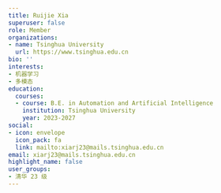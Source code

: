 ```yaml
---
title: Ruijie Xia
superuser: false
role: Member
organizations:
- name: Tsinghua University
  url: https://www.tsinghua.edu.cn
bio: ''
interests:
- 机器学习
- 多模态
education:
  courses:
  - course: B.E. in Automation and Artificial Intelligence
    institution: Tsinghua University
    year: 2023-2027
social:
- icon: envelope
  icon_pack: fa
  link: mailto:xiarj23@mails.tsinghua.edu.cn
email: xiarj23@mails.tsinghua.edu.cn
highlight_name: false
user_groups:
- 清华 23 级
---
```

